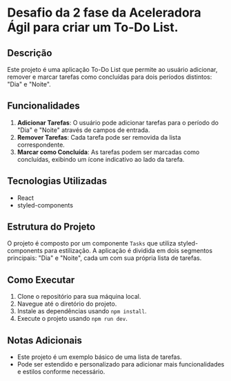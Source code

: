 # Desafio da 2 fase da Aceleradora Ágil para criar um To-Do List.

## Descrição

Este projeto é uma aplicação To-Do List que permite ao usuário adicionar, remover e marcar tarefas como concluídas para dois períodos distintos: "Dia" e "Noite".

## Funcionalidades

1. **Adicionar Tarefas**: O usuário pode adicionar tarefas para o período do "Dia" e "Noite" através de campos de entrada.
2. **Remover Tarefas**: Cada tarefa pode ser removida da lista correspondente.
3. **Marcar como Concluída**: As tarefas podem ser marcadas como concluídas, exibindo um ícone indicativo ao lado da tarefa.

## Tecnologias Utilizadas

- React
- styled-components

## Estrutura do Projeto

O projeto é composto por um componente `Tasks` que utiliza styled-components para estilização. A aplicação é dividida em dois segmentos principais: "Dia" e "Noite", cada um com sua própria lista de tarefas.

## Como Executar

1. Clone o repositório para sua máquina local.
2. Navegue até o diretório do projeto.
3. Instale as dependências usando `npm install`.
4. Execute o projeto usando `npm run dev`.

## Notas Adicionais

- Este projeto é um exemplo básico de uma lista de tarefas.
- Pode ser estendido e personalizado para adicionar mais funcionalidades e estilos conforme necessário.
